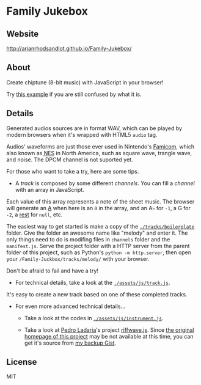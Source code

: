 # Family Jukebox

## Website

http://arianrhodsandlot.github.io/Family-Jukebox/

## About

Create chiptune (8-bit music) with JavaScript in your browser!

Try [this example](http://arianrhodsandlot.github.io/Family-Jukebox/tracks/Super%20Mario%20Bros.%20-%20Ground%20Theme/) if you are still confused by what it is.

## Details

Generated audios sources are in format WAV, which can be played by modern browsers when it's wrapped with HTML5 `audio` tag.

Audios' waveforms are just those ever used in Nintendo's <abbr title="Family Computer">Famicom</abbr>, which also known as <abbr title="Nintendo Entertainment System">NES</abbr> in North America, such as square wave, trangle wave, and noise. The DPCM channel is not suported yet.

For those who want to take a try, here are some tips.

+ A *track* is composed by some different *channels*. You can fill a *channel* with an array in JavaScript.

 Each value of this array represents a note of the sheet music. The browser will generate an [A](https://en.wikipedia.org/wiki/A440_%28pitch_standard%29) when here is an `0` in the array, and an A♭ for `-1`, a G for `-2`, a [rest](https://en.wikipedia.org/wiki/Rest_%28music%29) for `null`, etc.

 The easiest way to get started is make a copy of the [`./tracks/boilerplate`](https://github.com/arianrhodsandlot/Family-Jukebox/tree/master/tracks/boilerplate/) folder. Give the folder an awesome name like "melody" and enter it. The only things need to do is modifing files in `channels` folder and the `manifest.js`. Serve the project folder with a HTTP server from the parent folder of this project, such as Python's `python -m http.server`, then open your `/Family-Juckbox/tracks/melody/` with your browser.

 Don't be afraid to fail and have a try!
+ For technical details, take a look at the [`./assets/js/track.js`](https://github.com/arianrhodsandlot/Family-Jukebox/tree/master/assets/js/track.js).

 It's easy to create a new track based on one of these completed tracks.

+ For even more advanced technical details...
  - Take a look at the codes in [`./assets/js/instrument.js`](https://github.com/arianrhodsandlot/Family-Jukebox/tree/master/assets/js/instrument.js).

  - Take a look at [Pedro Ladaria](https://twitter.com/pladaria)'s project [riffwave.js](http://codebase.es/riffwave/). Since [the original homepage of this project](http://codebase.es/riffwave/) may be not available at this time, you can get it's source from [my backup Gist](https://gist.github.com/arianrhodsandlot/218e74f35e5f3a848754).

## License

MIT
